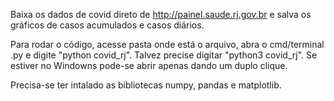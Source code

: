 Baixa os dados de covid direto de http://painel.saude.rj.gov.br e salva os gráficos de casos acumulados e casos diários.

Para rodar o código, acesse pasta onde está o arquivo, abra o cmd/terminal .py e digite "python covid_rj". Talvez precise digitar "python3 covid_rj". Se estiver no Windowns pode-se abrir apenas dando um duplo clique.

Precisa-se ter intalado as bibliotecas numpy, pandas e matplotlib.
